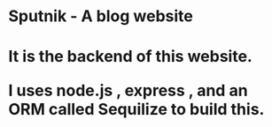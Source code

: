 <h1>Sputnik - A blog website <h1>

<p> It is the backend of this website.<p><p>I uses node.js , express , and an ORM called Sequilize to build this.<p>
